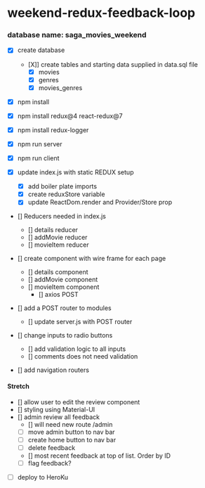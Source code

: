 # weekend-redux-feedback-loop

### database name: saga_movies_weekend

- [X] create database 
    - [X]] create tables and starting data supplied in data.sql file
        - [X] movies
        - [X] genres
        - [X] movies_genres
- [X] npm install
- [X] npm install redux@4 react-redux@7
- [X] npm install redux-logger
- [X] npm run server
- [X] npm run client

- [X] update index.js with static REDUX setup
    - [X] add boiler plate imports
    - [X] create reduxStore variable
    - [X] update ReactDom.render and Provider/Store prop

- [] Reducers needed in index.js
    - [] details reducer
    - [] addMovie reducer
    - [] movieItem reducer


- [] create component with wire frame for each page
    - [] details component
    - [] addMovie component
    - [] movieItem component
        - [] axios POST

- [] add a POST router to modules
    - [] update server.js with POST router

- [] change inputs to radio buttons
    - [] add validation logic to all inputs
    - [] comments does not need validation

- [] add navigation routers


#### Stretch

- [] allow user to edit the review component
- [] styling using Material-UI
- [] admin review all feedback
    - [] will need new route /admin
    - [ ] move admin button to nav bar
    - [ ] create home button to nav bar
    - [ ] delete feedback
    - [] most recent feedback at top of list. Order by ID
    - [ ] flag feedback?

- [ ] deploy to HeroKu